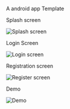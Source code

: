 A android app  Template

Splash screen

![Splash screen](https://github.com/kevi-t/WeatherRadarApp/assets/104903442/d401cac4-bfac-4a11-9008-63906262ce2b)


Login Screen

![Login screen](https://github.com/kevi-t/WeatherRadarApp/assets/104903442/a600a9d7-e311-41e0-bd3a-3bec148558ba)

Registration screen

![Register screen](https://github.com/kevi-t/WeatherRadarApp/assets/104903442/c0f7b135-5b52-438e-b94c-6250ef810b32)

Demo

![Demo](https://github.com/kevi-t/WeatherRadarApp/assets/104903442/d97b90ea-aa67-485c-b001-d370cc508182)

